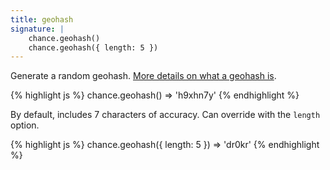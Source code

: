```yaml
---
title: geohash
signature: |
    chance.geohash()
    chance.geohash({ length: 5 })
---
```


Generate a random geohash. [More details on what a geohash is](http://en.wikipedia.org/wiki/Geohash).

{% highlight js %}
chance.geohash()
=> 'h9xhn7y'
{% endhighlight %}

By default, includes 7 characters of accuracy. Can override with the `length` option.

{% highlight js %}
chance.geohash({ length: 5 })
=> 'dr0kr'
{% endhighlight %}
